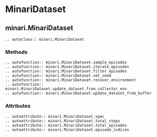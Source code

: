 # MinariDataset

## minari.MinariDataset

```{eval-rst}
.. autoclass:: minari.MinariDataset
```

### Methods

```{eval-rst}
.. autofunction:: minari.MinariDataset.sample_episodes
.. autofunction:: minari.MinariDataset.iterate_episodes
.. autofunction:: minari.MinariDataset.filter_episodes
.. autofunction:: minari.MinariDataset.set_seed
.. autofunction:: minari.MinariDataset.recover_environment
.. autofunction:: minari.MinariDataset.update_dataset_from_collector_env
.. autofunction:: minari.MinariDataset.update_dataset_from_buffer
```

### Attributes

```{eval-rst}
.. autoattribute:: minari.MinariDataset.spec
.. autoattribute:: minari.MinariDataset.total_steps
.. autoattribute:: minari.MinariDataset.total_episodes
.. autoattribute:: minari.MinariDataset.episode_indices
```
